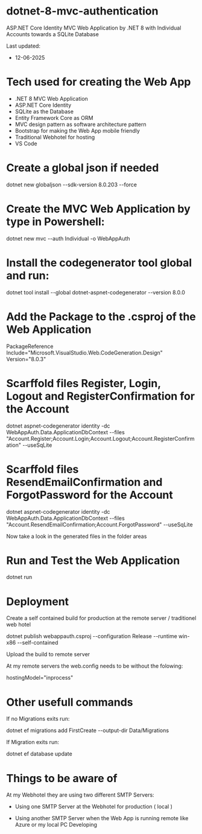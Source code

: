 # dotnet-8-mvc-authentication

ASP.NET Core Identity MVC Web Application by .NET 8 with Individual Accounts towards a SQLite Database

Last updated:

- 12-06-2025

# Tech used for creating the Web App

- .NET 8 MVC Web Application
- ASP.NET Core Identity
- SQLite as the Database
- Entity Framework Core as ORM
- MVC design pattern as software architecture pattern
- Bootstrap for making the Web App mobile friendly  
- Traditional Webhotel for hosting
- VS Code

# Create a global json if needed

dotnet new globaljson --sdk-version 8.0.203 --force

# Create the MVC Web Application by type in Powershell:

dotnet new mvc --auth Individual -o WebAppAuth

# Install the codegenerator tool global and run: 

dotnet tool install --global dotnet-aspnet-codegenerator --version 8.0.0

# Add the Package to the .csproj of the Web Application

PackageReference Include="Microsoft.VisualStudio.Web.CodeGeneration.Design" Version="8.0.3" 

# Scarffold files Register, Login, Logout and RegisterConfirmation for the Account

dotnet aspnet-codegenerator identity -dc WebAppAuth.Data.ApplicationDbContext --files "Account.Register;Account.Login;Account.Logout;Account.RegisterConfirmation" --useSqLite

# Scarffold files ResendEmailConfirmation and ForgotPassword for the Account

dotnet aspnet-codegenerator identity -dc WebAppAuth.Data.ApplicationDbContext --files "Account.ResendEmailConfirmation;Account.ForgotPassword" --useSqLite

Now take a look in the generated files in the folder areas 

# Run and Test the Web Application

dotnet run

# Deployment

Create a self contained build for production at the remote server / traditionel web hotel

dotnet publish webappauth.csproj --configuration Release --runtime win-x86 --self-contained

Upload the build to remote server

At my remote servers the web.config needs to be without the folowing:

hostingModel="inprocess"

# Other usefull commands

If no Migrations exits run: 

dotnet ef migrations add FirstCreate --output-dir Data/Migrations

If Migration exits run:

dotnet ef database update

# Things to be aware of

At my Webhotel they are using two different SMTP Servers:

- Using one SMTP Server at the Webhotel for production ( local )

- Using another SMTP Server when the Web App is running remote like Azure or my local PC Developing





